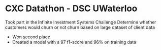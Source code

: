 # CXC Datathon - DSC UWaterloo
Took part in the Infinite Investment Systems Challenge
Determine whether customers would churn or not churn based on large dataset of client data
- Won second place
- Created a model with a 97 f1-score and 96% on training data
